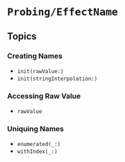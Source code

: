 # ``Probing/EffectName``

## Topics

### Creating Names

- ``init(rawValue:)``
- ``init(stringInterpolation:)``

### Accessing Raw Value

- ``rawValue``

### Uniquing Names

- ``enumerated(_:)``
- ``withIndex(_:)``
